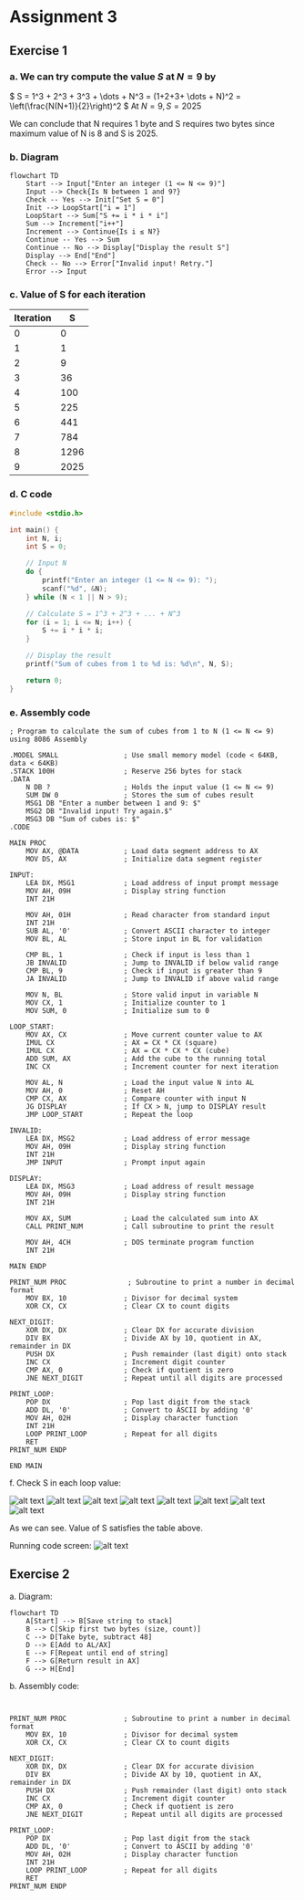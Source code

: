 # Assignment 3

## Exercise 1

### a. We can try compute the value $S$ at  $N = 9$ by

$
S = 1^3 + 2^3 + 3^3 + \dots + N^3 = (1+2+3+ \dots + N)^2 = \left(\frac{N(N+1)}{2}\right)^2
$
At $N = 9, S = 2025$

We can conclude that N requires 1 byte and S requires two bytes since maximum value of N is 8 and S is 2025.

### b. Diagram

```mermaid
flowchart TD
    Start --> Input["Enter an integer (1 <= N <= 9)"]
    Input --> Check{Is N between 1 and 9?}
    Check -- Yes --> Init["Set S = 0"]
    Init --> LoopStart["i = 1"]
    LoopStart --> Sum["S += i * i * i"]
    Sum --> Increment["i++"]
    Increment --> Continue{Is i ≤ N?}
    Continue -- Yes --> Sum
    Continue -- No --> Display["Display the result S"]
    Display --> End["End"]
    Check -- No --> Error["Invalid input! Retry."]
    Error --> Input
```

### c. Value of S for each iteration

| Iteration | S    |
| --------- | ---- |
| 0         | 0    |
| 1         | 1    |
| 2         | 9    |
| 3         | 36   |
| 4         | 100  |
| 5         | 225  |
| 6         | 441  |
| 7         | 784  |
| 8         | 1296 |
| 9         | 2025 |

### d. C code

```c
#include <stdio.h>

int main() {
    int N, i;
    int S = 0;

    // Input N
    do {
        printf("Enter an integer (1 <= N <= 9): ");
        scanf("%d", &N);
    } while (N < 1 || N > 9);

    // Calculate S = 1^3 + 2^3 + ... + N^3
    for (i = 1; i <= N; i++) {
        S += i * i * i;
    }

    // Display the result
    printf("Sum of cubes from 1 to %d is: %d\n", N, S);

    return 0;
}
```

### e. Assembly code

```assembly
; Program to calculate the sum of cubes from 1 to N (1 <= N <= 9) using 8086 Assembly

.MODEL SMALL                ; Use small memory model (code < 64KB, data < 64KB)
.STACK 100H                 ; Reserve 256 bytes for stack
.DATA
    N DB ?                  ; Holds the input value (1 <= N <= 9)
    SUM DW 0                ; Stores the sum of cubes result
    MSG1 DB "Enter a number between 1 and 9: $"
    MSG2 DB "Invalid input! Try again.$"
    MSG3 DB "Sum of cubes is: $"
.CODE

MAIN PROC
    MOV AX, @DATA           ; Load data segment address to AX
    MOV DS, AX              ; Initialize data segment register

INPUT:
    LEA DX, MSG1            ; Load address of input prompt message
    MOV AH, 09H             ; Display string function
    INT 21H

    MOV AH, 01H             ; Read character from standard input
    INT 21H
    SUB AL, '0'             ; Convert ASCII character to integer
    MOV BL, AL              ; Store input in BL for validation

    CMP BL, 1               ; Check if input is less than 1
    JB INVALID              ; Jump to INVALID if below valid range
    CMP BL, 9               ; Check if input is greater than 9
    JA INVALID              ; Jump to INVALID if above valid range

    MOV N, BL               ; Store valid input in variable N
    MOV CX, 1               ; Initialize counter to 1
    MOV SUM, 0              ; Initialize sum to 0

LOOP_START:
    MOV AX, CX              ; Move current counter value to AX
    IMUL CX                 ; AX = CX * CX (square)
    IMUL CX                 ; AX = CX * CX * CX (cube)
    ADD SUM, AX             ; Add the cube to the running total
    INC CX                  ; Increment counter for next iteration

    MOV AL, N               ; Load the input value N into AL
    MOV AH, 0               ; Reset AH
    CMP CX, AX              ; Compare counter with input N
    JG DISPLAY              ; If CX > N, jump to DISPLAY result
    JMP LOOP_START          ; Repeat the loop

INVALID:
    LEA DX, MSG2            ; Load address of error message
    MOV AH, 09H             ; Display string function
    INT 21H
    JMP INPUT               ; Prompt input again

DISPLAY:
    LEA DX, MSG3            ; Load address of result message
    MOV AH, 09H             ; Display string function
    INT 21H

    MOV AX, SUM             ; Load the calculated sum into AX
    CALL PRINT_NUM          ; Call subroutine to print the result

    MOV AH, 4CH             ; DOS terminate program function
    INT 21H

MAIN ENDP

PRINT_NUM PROC               ; Subroutine to print a number in decimal format
    MOV BX, 10              ; Divisor for decimal system
    XOR CX, CX              ; Clear CX to count digits

NEXT_DIGIT:
    XOR DX, DX              ; Clear DX for accurate division
    DIV BX                  ; Divide AX by 10, quotient in AX, remainder in DX
    PUSH DX                 ; Push remainder (last digit) onto stack
    INC CX                  ; Increment digit counter
    CMP AX, 0               ; Check if quotient is zero
    JNE NEXT_DIGIT          ; Repeat until all digits are processed

PRINT_LOOP:
    POP DX                  ; Pop last digit from the stack
    ADD DL, '0'             ; Convert to ASCII by adding '0'
    MOV AH, 02H             ; Display character function
    INT 21H
    LOOP PRINT_LOOP         ; Repeat for all digits
    RET
PRINT_NUM ENDP

END MAIN

```

f. Check S in each loop value:

![alt text](image-3.png)
![alt text](image-4.png)
![alt text](image-5.png)
![alt text](image-6.png)
![alt text](image-7.png)
![alt text](image-8.png)
![alt text](image-9.png)
![alt text](image-10.png)

As we can see. Value of S satisfies the table above.

Running code screen:
![alt text](image-11.png)

## Exercise 2

a. Diagram:

```mermaid
flowchart TD
    A[Start] --> B[Save string to stack]
    B --> C[Skip first two bytes (size, count)]
    C --> D[Take byte, subtract 48]
    D --> E[Add to AL/AX]
    E --> F[Repeat until end of string]
    F --> G[Return result in AX]
    G --> H[End]
```

b. Assembly code:

```assembly


PRINT_NUM PROC              ; Subroutine to print a number in decimal format
    MOV BX, 10              ; Divisor for decimal system
    XOR CX, CX              ; Clear CX to count digits

NEXT_DIGIT:
    XOR DX, DX              ; Clear DX for accurate division
    DIV BX                  ; Divide AX by 10, quotient in AX, remainder in DX
    PUSH DX                 ; Push remainder (last digit) onto stack
    INC CX                  ; Increment digit counter
    CMP AX, 0               ; Check if quotient is zero
    JNE NEXT_DIGIT          ; Repeat until all digits are processed

PRINT_LOOP:
    POP DX                  ; Pop last digit from the stack
    ADD DL, '0'             ; Convert to ASCII by adding '0'
    MOV AH, 02H             ; Display character function
    INT 21H
    LOOP PRINT_LOOP         ; Repeat for all digits
    RET
PRINT_NUM ENDP
```